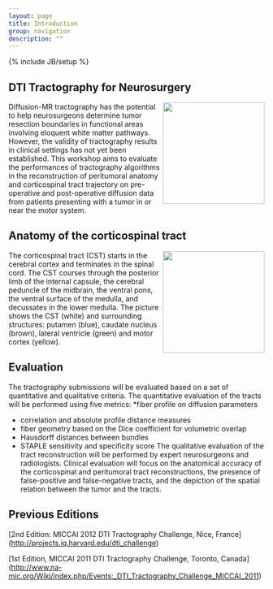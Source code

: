 ```yaml
---
layout: page
title: Introduction
group: navigation
description: ""
---
```

{% include JB/setup %}
## DTI Tractography for Neurosurgery
<img align="right" src="http://www.na-mic.org/Wiki/images/0/04/Alex.png" width="200"/>
Diffusion-MR tractography has the potential to help neurosurgeons determine tumor resection boundaries in functional areas involving eloquent white matter pathways. However, the validity of tractography results in clinical settings has not yet been established. This workshop aims to evaluate the performances of tractography algorithms in the reconstruction of peritumoral anatomy and corticospinal tract trajectory on pre-operative and post-operative diffusion data from patients presenting with a tumor in or near the motor system.

## Anatomy of the corticospinal tract 
<img align="right" src="http://www.na-mic.org/Wiki/images/8/8d/CST-SPL-PNL-Atlas-2008-Issue.png" width="200"/>
The corticospinal tract (CST) starts in the cerebral cortex and terminates in the spinal cord. The CST courses through the posterior limb of the internal capsule, the cerebral peduncle of the midbrain, the ventral pons, the ventral surface of the medulla, and decussates in the lower medulla. The picture shows the CST (white) and surrounding structures: putamen (blue), caudate nucleus (brown), lateral ventricle (green) and motor cortex (yellow).


## Evaluation 
The tractography submissions will be evaluated based on a set of quantitative and qualitative criteria.
The quantitative evaluation of the tracts will be performed using five metrics:
*fiber profile on diffusion parameters
* correlation and absolute profile distance measures
* fiber geometry based on the Dice coefficient for volumetric overlap 
* Hausdorff distances between bundles
* STAPLE sensitivity and specificity score
The qualitative evaluation of the tract reconstruction will be performed by expert neurosurgeons and radiologists. Clinical evaluation will focus on the anatomical accuracy of the corticospinal and peritumoral tract reconstructions, the presence of false-positive and false-negative tracts, and the depiction of the spatial relation between the tumor and the tracts. 

## Previous Editions

[2nd Edition: MICCAI 2012 DTI Tractography Challenge, Nice, France] (http://projects.iq.harvard.edu/dti_challenge)

[1st Edition, MICCAI 2011 DTI Tractography Challenge, Toronto, Canada] (http://www.na-mic.org/Wiki/index.php/Events:_DTI_Tractography_Challenge_MICCAI_2011)

